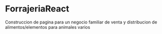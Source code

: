 # ForrajeriaReact
Construccion de pagina para un negocio familiar de venta y distribucion de alimentos/elementos para animales varios
